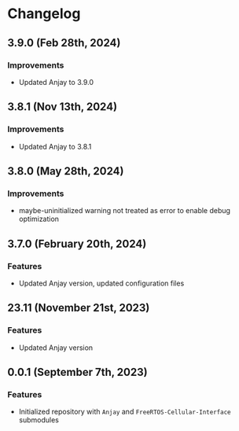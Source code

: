 # Changelog

## 3.9.0 (Feb 28th, 2024)

### Improvements
 - Updated Anjay to 3.9.0

## 3.8.1 (Nov 13th, 2024)

### Improvements
 - Updated Anjay to 3.8.1

## 3.8.0 (May 28th, 2024)

### Improvements
 - maybe-uninitialized warning not treated as error to enable debug
   optimization

## 3.7.0 (February 20th, 2024)

### Features
 - Updated Anjay version, updated configuration files

## 23.11 (November 21st, 2023)

### Features
 - Updated Anjay version

## 0.0.1 (September 7th, 2023)

### Features
 - Initialized repository with `Anjay` and `FreeRTOS-Cellular-Interface` submodules
